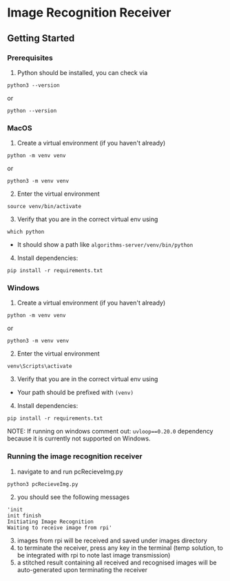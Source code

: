 # Image Recognition Receiver

## Getting Started

### Prerequisites
1. Python should be installed, you can check via
```
python3 --version
```
or
```
python --version
```

### MacOS
1. Create a virtual environment (if you haven't already)
```
python -m venv venv
```
or 
```
python3 -m venv venv
```
2. Enter the virtual environment
```
source venv/bin/activate
```
3. Verify that you are in the correct virtual env using
```
which python
```
- It should show a path like `algorithms-server/venv/bin/python`
4. Install dependencies:
```
pip install -r requirements.txt
```

### Windows
1. Create a virtual environment (if you haven't already)
```
python -m venv venv
```
or 
```
python3 -m venv venv
```
2. Enter the virtual environment
```
venv\Scripts\activate
```
3. Verify that you are in the correct virtual env using
- Your path should be prefixed with `(venv)`
4. Install dependencies:
```
pip install -r requirements.txt
```
NOTE: If running on windows comment out: `uvloop==0.20.0` dependency because it is currently not supported on Windows.

### Running the image recognition receiver  
1. navigate to and run pcRecieveImg.py
```
python3 pcRecieveImg.py
```
2. you should see the following messages
```
'init
init finish
Initiating Image Recognition
Waiting to receive image from rpi'
```
3. images from rpi will be received and saved under images directory
4. to terminate the receiver, press any key in the terminal (temp solution, to be integrated with rpi to note last image transmission)
5. a stitched result containing all received and recognised images will be auto-generated upon terminating the receiver
